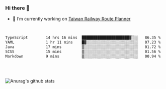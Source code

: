 ### Hi there 👋

- 🔭 I’m currently working on [Taiwan Railway Route Planner](https://github.com/Taiwan-Railway-Route-Planner)

<br/>

<!--START_SECTION:waka-->

```txt
TypeScript        14 hrs 16 mins  █████████████████████▓░░░   86.35 %
YAML              1 hr 11 mins    █▓░░░░░░░░░░░░░░░░░░░░░░░   07.23 %
Java              17 mins         ▒░░░░░░░░░░░░░░░░░░░░░░░░   01.72 %
SCSS              15 mins         ▒░░░░░░░░░░░░░░░░░░░░░░░░   01.56 %
Markdown          9 mins          ▒░░░░░░░░░░░░░░░░░░░░░░░░   00.94 %
```

<!--END_SECTION:waka-->

<br/>
<br/>

![Anurag's github stats](https://github-readme-stats.vercel.app/api?username=DepickereSven&show_icons=true&theme=tokyonight)



<!--
**DepickereSven/DepickereSven** is a ✨ _special_ ✨ repository because its `README.md` (this file) appears on your GitHub profile.

Here are some ideas to get you started:

- 🔭 I’m currently working on ...
- 🌱 I’m currently learning ...
- 👯 I’m looking to collaborate on ...
- 🤔 I’m looking for help with ...
- 💬 Ask me about ...
- 📫 How to reach me: ...
- 😄 Pronouns: ...
- ⚡ Fun fact: ...
-->
